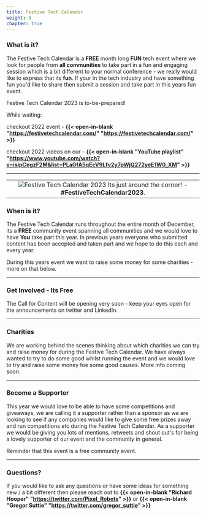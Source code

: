 ```yaml
---
title: Festive Tech Calendar
weight: 3
chapter: true
---
```


### **What is it?**

The Festive Tech Calendar is a **FREE** month long **FUN** tech event where we look for people from **all communities** to take part in a fun 
and engaging session which is a bit different to your normal conference - we really would like to express that its **fun**. If your in the tech industry 
and have something fun you'd like to share then submit a session and take part in this years fun event.

Festive Tech Calendar 2023 is to-be-prepared!

While waiting:

checkout 2022 event - **{{< open-in-blank "https://festivetechcalendar.com/" "https://festivetechcalendar.com/" >}}**

checkout 2022 videos on our - **{{< open-in-blank "YouTube playlist" "https://www.youtube.com/watch?v=isipCegzF2M&list=PLaGfA5qEcV9Lfv2y7pWjQ272yeE1W0_XM" >}}**

---

| |
|:-------------------------:|
|![Festive Tech Calendar 2023](/images/Picture2.jpg) Its just around the corner! - **#FestiveTechCalendar2023**.


### **When is it?**
The Festive Tech Calendar runs throughout the entire month of December, its a **FREE** community event spanning all communities and we would love to have **You** take part this year.
In previous years everyone who submitted content has been accepted and taken part and we hope to do this each and every year.

During this years event we want to raise some money for some charities - more on that below.

---

### **Get Involved - Its Free**
The Call for Content will be opening very soon - keep your eyes open for the announcements on twitter and LinkedIn.

---

### **Charities**
We are working behind the scenes thinking about which charities we can try and raise money for during the Festive Tech Calendar.
We have always wanted to try to do some good whilst running the event and we would love to try and raise some money foe some good causes. 
More info coming soon.

---

### **Become a Supporter**
This year we would love to be able to have some competitions and giveaways, we are calling it a supporter rather than a sponsor as we are 
looking to see if any companies would like to give some free prizes away and run competitions etc during the Festive Tech Calendar. 
As a supporter we would be giving you lots of mentions, retweets and shout out's for being a lovely supporter of our event and the 
community in general. 

Reminder that this event is a free community event.

---

### **Questions?**

If you would like to ask any questions or have some ideas for something new / a bit different then please reach out to **{{< open-in-blank "Richard Hooper" "https://twitter.com/Pixel_Robots" >}}** or **{{< open-in-blank "Gregor Suttie" "https://twitter.com/gregor_suttie" >}}**

